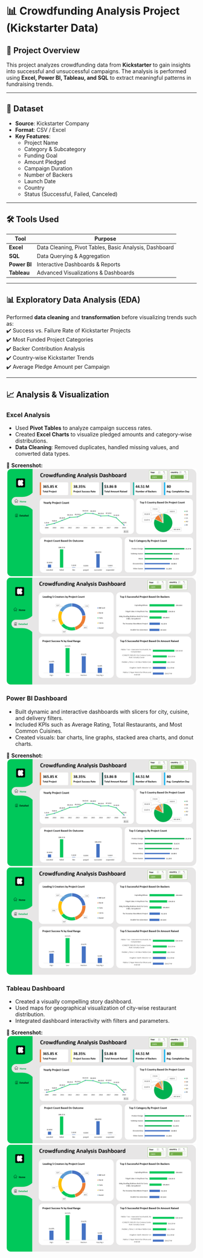# 📊 Crowdfunding Analysis Project (Kickstarter Data)

## 📌 Project Overview  
This project analyzes crowdfunding data from **Kickstarter** to gain insights into successful and unsuccessful campaigns. The analysis is performed using **Excel, Power BI, Tableau, and SQL** to extract meaningful patterns in fundraising trends.

---

## 📂 Dataset  
- **Source**: Kickstarter Company  
- **Format**: CSV / Excel  
- **Key Features**:  
  - Project Name  
  - Category & Subcategory  
  - Funding Goal  
  - Amount Pledged  
  - Campaign Duration  
  - Number of Backers  
  - Launch Date  
  - Country  
  - Status (Successful, Failed, Canceled)  

---

## 🛠️ Tools Used  
| Tool       | Purpose |
|------------|---------|
| **Excel**  | Data Cleaning, Pivot Tables, Basic Analysis, Dashboard |
| **SQL**    | Data Querying & Aggregation |
| **Power BI** | Interactive Dashboards & Reports |
| **Tableau** | Advanced Visualizations & Dashboards |

---

## 📊 Exploratory Data Analysis (EDA)  
Performed **data cleaning** and **transformation** before visualizing trends such as:  
✔️ Success vs. Failure Rate of Kickstarter Projects  
✔️ Most Funded Project Categories  
✔️ Backer Contribution Analysis  
✔️ Country-wise Kickstarter Trends  
✔️ Average Pledge Amount per Campaign  

---

## 📈 Analysis & Visualization  

###  Excel Analysis  
- Used **Pivot Tables** to analyze campaign success rates.  
- Created **Excel Charts** to visualize pledged amounts and category-wise distributions.  
- **Data Cleaning**: Removed duplicates, handled missing values, and converted data types.  

📌 **Screenshot:**  
![Excel Dashboard Screenshot1](https://github.com/Sanketkshirsagar05/Crowdfunding-Analysis-Project/blob/main/Dashboard%20Screenshot/Excel%20Dash%201.png)
![Excel Dashboard Screenshot2](https://github.com/Sanketkshirsagar05/Crowdfunding-Analysis-Project/blob/main/Dashboard%20Screenshot/Excel%20Dash%202.png)

###  Power BI Dashboard
- Built dynamic and interactive dashboards with slicers for city, cuisine, and delivery filters.
- Included KPIs such as Average Rating, Total Restaurants, and Most Common Cuisines.
- Created visuals: bar charts, line graphs, stacked area charts, and donut charts.

📌 **Screenshot:**  
![Power BI Dashboard Screenshot1](https://github.com/Sanketkshirsagar05/Crowdfunding-Analysis-Project/blob/main/Dashboard%20Screenshot/Excel%20Dash%201.png)
![Power BI Dashboard Screenshot2](https://github.com/Sanketkshirsagar05/Crowdfunding-Analysis-Project/blob/main/Dashboard%20Screenshot/Excel%20Dash%202.png)

###  Tableau Dashboard
- Created a visually compelling story dashboard.
- Used maps for geographical visualization of city-wise restaurant distribution.
- Integrated dashboard interactivity with filters and parameters.

📌 **Screenshot:**  
![Tableau Dashboard Screenshot1](https://github.com/Sanketkshirsagar05/Crowdfunding-Analysis-Project/blob/main/Dashboard%20Screenshot/Excel%20Dash%201.png)
![Tableau Dashboard Screenshot2](https://github.com/Sanketkshirsagar05/Crowdfunding-Analysis-Project/blob/main/Dashboard%20Screenshot/Excel%20Dash%202.png)




